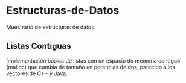 # Estructuras-de-Datos
Muestrario de estructuras de datos


## Listas Contiguas
Implementación básica de listas con un espacio de memoria contiguo (malloc)
que cambia de tamaño en potencias de dos, parecido a los vectores de C++ y Java.
